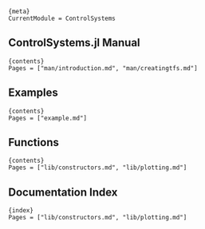     {meta}
    CurrentModule = ControlSystems

## ControlSystems.jl Manual

    {contents}
    Pages = ["man/introduction.md", "man/creatingtfs.md"]

## Examples
    {contents}
    Pages = ["example.md"]

## Functions

    {contents}
    Pages = ["lib/constructors.md", "lib/plotting.md"]

## Documentation Index

    {index}
    Pages = ["lib/constructors.md", "lib/plotting.md"]
